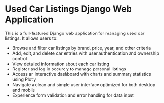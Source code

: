# Used Car Listings Django Web Application

This is a full-featured Django web application for managing used car listings. It allows users to:

- Browse and filter car listings by brand, price, year, and other criteria
- Add, edit, and delete car entries with user authentication and ownership control
- View detailed information about each car listing
- Register and log in securely to manage personal listings
- Access an interactive dashboard with charts and summary statistics using Plotly
- Navigate a clean and simple user interface optimized for both desktop and mobile
- Experience form validation and error handling for data input
